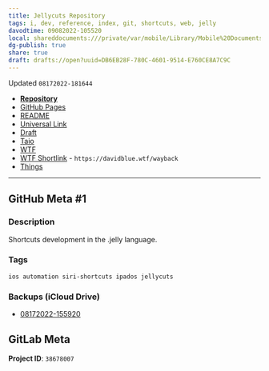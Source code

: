 ```yaml
---
title: Jellycuts Repository
tags: i, dev, reference, index, git, shortcuts, web, jelly
davodtime: 09082022-105520
local: shareddocuments:///private/var/mobile/Library/Mobile%20Documents/iCloud~md~obsidian/Documents/OBSHIDDIAN/drafts/DB6EB28F-780C-4601-9514-E760CE8A7C9C.md
dg-publish: true
share: true
draft: drafts://open?uuid=DB6EB28F-780C-4601-9514-E760CE8A7C9C
---
```

Updated `08172022-181644`

- [**Repository**](https://github.com/extratone/jellycuts)
- [GitHub Pages](https://extratone.github.io/jellycuts)
- [README](https://github.com/extratone/jellycuts/blob/main/README.md)
- [Universal Link](https://workingcopy.app/git/#repo=git@github.com:extratone/jellycuts.git)
- [Draft](drafts://open?uuid=DB6EB28F-780C-4601-9514-E760CE8A7C9C)
- [Taio](taio://editor?action=open&path=%2FDocuments%2FBookmarked%20Folder%20Index.jelly&location=2)
- [WTF](https://davidblue.wtf/drafts/DB6EB28F-780C-4601-9514-E760CE8A7C9C.html)
- [WTF Shortlink](https://davidblue.wtf/wayback) - `https://davidblue.wtf/wayback`
- [Things](things:///show?id=8zusBnZB5xcRfCRwz59VGf)

---

## GitHub Meta #1

### Description

Shortcuts development in the .jelly language.

### Tags

`ios automation siri-shortcuts ipados jellycuts`

### Backups (iCloud Drive)

- [08172022-155920](https://www.icloud.com/iclouddrive/066XFGsAioxgHPBkhHTybUfdw#JellyCuts08172022-155920)

## GitLab Meta

**Project ID**: `38678007`